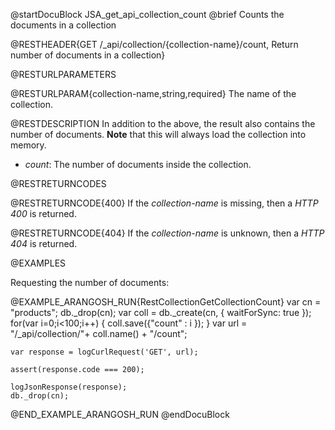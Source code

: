 
@startDocuBlock JSA_get_api_collection_count
@brief Counts the documents in a collection

@RESTHEADER{GET /_api/collection/{collection-name}/count, Return number of documents in a collection}

@RESTURLPARAMETERS

@RESTURLPARAM{collection-name,string,required}
The name of the collection.

@RESTDESCRIPTION
In addition to the above, the result also contains the number of documents.
**Note** that this will always load the collection into memory.

- *count*: The number of documents inside the collection.

@RESTRETURNCODES

@RESTRETURNCODE{400}
If the *collection-name* is missing, then a *HTTP 400* is
returned.

@RESTRETURNCODE{404}
If the *collection-name* is unknown, then a *HTTP 404*
is returned.

@EXAMPLES

Requesting the number of documents:

@EXAMPLE_ARANGOSH_RUN{RestCollectionGetCollectionCount}
    var cn = "products";
    db._drop(cn);
    var coll = db._create(cn, { waitForSync: true });
    for(var i=0;i<100;i++) {
       coll.save({"count" :  i });
    }
    var url = "/_api/collection/"+ coll.name() + "/count";

    var response = logCurlRequest('GET', url);

    assert(response.code === 200);

    logJsonResponse(response);
    db._drop(cn);
@END_EXAMPLE_ARANGOSH_RUN
@endDocuBlock

